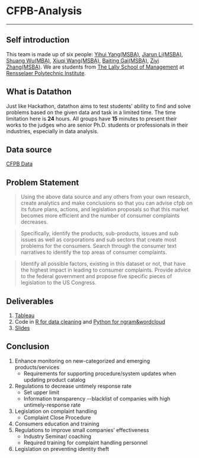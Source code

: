 # CFPB-Analysis
---
## Self introduction  
This team is made up of six people: [Yihui Yang(MSBA)](https://www.linkedin.com/in/yihui-sam-yang-771aa5147/),
[Jiarun Li(MSBA)](https://www.linkedin.com/in/jiarun-li-98779a135/),
[Shuang Wu(MBA)](https://www.linkedin.com/in/shuang-w/),
[Xiuqi Wang(MSBA)](https://www.linkedin.com/in/xiuqi-wang-296241172/),
[Baiting Gai(MSBA)](https://www.linkedin.com/in/baiting-claire-gai-81413b159/),
[Ziyi Zhang(MSBA)](https://www.linkedin.com/in/ziyi~zhang/).
We are students from [The Lally School of Management](https://lallyschool.rpi.edu/) at [Rensselaer Polytechnic Institute](https://www.rpi.edu/).  
## What is Datathon  
Just like Hackathon, datathon aims to test students' ability to find and solve problems based on the given data and task in a limited time. The time limitation here is **24** hours. All groups have **15** minutes to present their works to the judges who are senior Ph.D. students or professionals in their industries, especially in data analysis.   
## Data source  
[CFPB Data](https://catalog.data.gov/dataset/consumer-complaint-database#topic=consumer_navigation)  
## Problem Statement  
> Using the above data source and any others from your own research, create analytics and make conclusions so that you can advise cfpb on its future plans, actions, and legislation proposals so that this market becomes more efficient and the number of consumer complaints decreases.  

> Specifically, identify the products, sub-products, issues and sub issues as well as corporations and sub sectors that create most problems for the consumers.  Search through the consumer text narratives to identify the top areas of consumer complaints.   

> Identify all possible factors, existing in this dataset or not, that have the highest impact in leading to consumer complaints.  Provide advice to the federal government and propose five specific pieces of legislation to the US Congress.  

## Deliverables  
1. [Tableau](https://github.com/samileyang/CFPB-Analysis/tree/master/Tableau)  
2. Code in [R for data cleaning]()  and [Python for ngram&wordcloud]()   
3. [Slides](https://github.com/samileyang/CFPB-Analysis/tree/master/Slides)  

## Conclusion  
1. Enhance monitoring on new-categorized and emerging products/services  
    * Requirements for supporting procedure/system updates when updating product catalog  
2. Regulations to decrease untimely response rate  
    * Set upper limit  
    * Information transparency --blacklist of companies with high untimely-response rate  
3. Legislation on complaint handling  
    * Complaint Close Procedure
4. Consumers education and training  
5. Regulations to improve small companies’ effectiveness  
    * Industry Seminar/ coaching 
    * Required training for complaint handling personnel 
6. Legislation on preventing identity theft  

